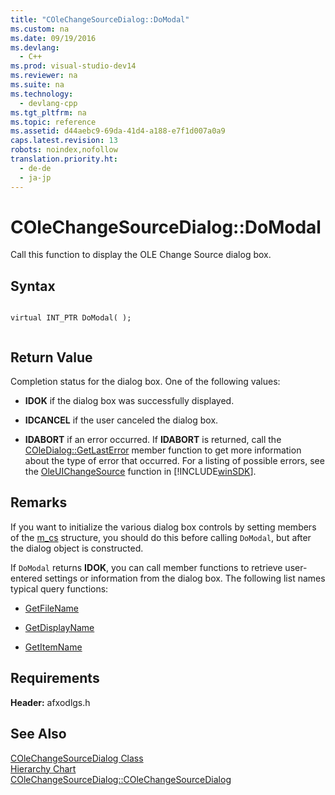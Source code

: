 ```yaml
---
title: "COleChangeSourceDialog::DoModal"
ms.custom: na
ms.date: 09/19/2016
ms.devlang: 
  - C++
ms.prod: visual-studio-dev14
ms.reviewer: na
ms.suite: na
ms.technology: 
  - devlang-cpp
ms.tgt_pltfrm: na
ms.topic: reference
ms.assetid: d44aebc9-69da-41d4-a188-e7f1d007a0a9
caps.latest.revision: 13
robots: noindex,nofollow
translation.priority.ht: 
  - de-de
  - ja-jp
---
```

# COleChangeSourceDialog::DoModal
Call this function to display the OLE Change Source dialog box.  
  
## Syntax  
  
```  
  
virtual INT_PTR DoModal( );  
  
```  
  
## Return Value  
 Completion status for the dialog box. One of the following values:  
  
-   **IDOK** if the dialog box was successfully displayed.  
  
-   **IDCANCEL** if the user canceled the dialog box.  
  
-   **IDABORT** if an error occurred. If **IDABORT** is returned, call the [COleDialog::GetLastError](../vs140/COleDialog--GetLastError.md) member function to get more information about the type of error that occurred. For a listing of possible errors, see the [OleUIChangeSource](http://msdn.microsoft.com/library/windows/desktop/ms682497) function in [!INCLUDE[winSDK](../vs140/includes/winSDK_md.md)].  
  
## Remarks  
 If you want to initialize the various dialog box controls by setting members of the [m_cs](../vs140/COleChangeSourceDialog--m_cs.md) structure, you should do this before calling `DoModal`, but after the dialog object is constructed.  
  
 If `DoModal` returns **IDOK**, you can call member functions to retrieve user-entered settings or information from the dialog box. The following list names typical query functions:  
  
-   [GetFileName](../vs140/COleChangeSourceDialog--GetFileName.md)  
  
-   [GetDisplayName](../vs140/COleChangeSourceDialog--GetDisplayName.md)  
  
-   [GetItemName](../vs140/COleChangeSourceDialog--GetItemName.md)  
  
## Requirements  
 **Header:** afxodlgs.h  
  
## See Also  
 [COleChangeSourceDialog Class](../vs140/COleChangeSourceDialog-Class.md)   
 [Hierarchy Chart](../vs140/Hierarchy-Chart.md)   
 [COleChangeSourceDialog::COleChangeSourceDialog](../vs140/COleChangeSourceDialog--COleChangeSourceDialog.md)